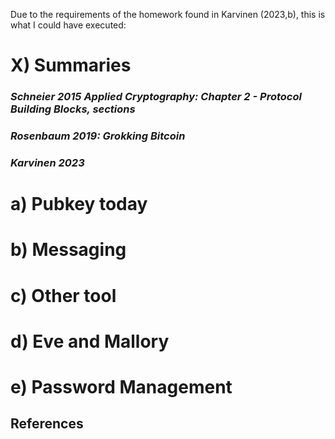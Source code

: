 Due to the requirements of the homework found in Karvinen (2023,b), this is what I could have executed: 

# X) Summaries
### *Schneier 2015 Applied Cryptography: Chapter 2 - Protocol Building Blocks, sections*


### *Rosenbaum 2019: Grokking Bitcoin*


### *Karvinen 2023* 

 

# a) Pubkey today



# b) Messaging



# c) Other tool 



# d) Eve and Mallory


# e) Password Management 



## References

